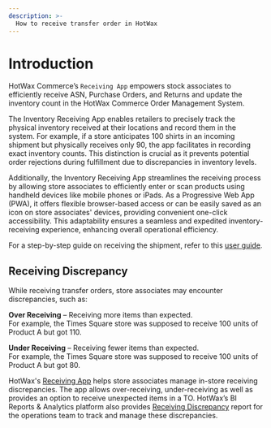 ```yaml
---
description: >-
  How to receive transfer order in HotWax
---
```


# Introduction

HotWax Commerce’s `Receiving App` empowers stock associates to efficiently receive ASN, Purchase Orders, and Returns and update the inventory count in the HotWax Commerce Order Management System.

The Inventory Receiving App enables retailers to precisely track the physical inventory received at their locations and record them in the system. For example, if a store anticipates 100 shirts in an incoming shipment but physically receives only 90, the app facilitates in recording exact inventory counts. This distinction is crucial as it prevents potential order rejections during fulfillment due to discrepancies in inventory levels.

Additionally, the Inventory Receiving App streamlines the receiving process by allowing store associates to efficiently enter or scan products using handheld devices like mobile phones or iPads. As a Progressive Web App (PWA), it offers flexible browser-based access or can be easily saved as an icon on store associates' devices, providing convenient one-click accessibility. This adaptability ensures a seamless and expedited inventory-receiving experience, enhancing overall operational efficiency.

For a step-by-step guide on receiving the shipment, refer to this [user guide](../receiving/receiving.md).

## Receiving Discrepancy 
While receiving transfer orders, store associates may encounter discrepancies, such as:

**Over Receiving** – Receiving more items than expected.  
For example, the Times Square store was supposed to receive 100 units of Product A but got 110.

**Under Receiving** – Receiving fewer items than expected.  
For example, the Times Square store was supposed to receive 100 units of Product A but got 80.

HotWax's [Receiving App](https://docs.hotwax.co/documents/store-operations/inventory/receiving/receiving#handle-discrepancies) helps store associates manage in-store receiving discrepancies. The app allows over-receiving, under-receiving as well as provides an option to receive unexpected items in a TO. HotWax’s BI Reports & Analytics platform also provides [Receiving Discrepancy](https://docs.hotwax.co/documents/analytics/reports/inventory#receiving-discrepancies-by-product) report for the operations team to track and manage these discrepancies.
